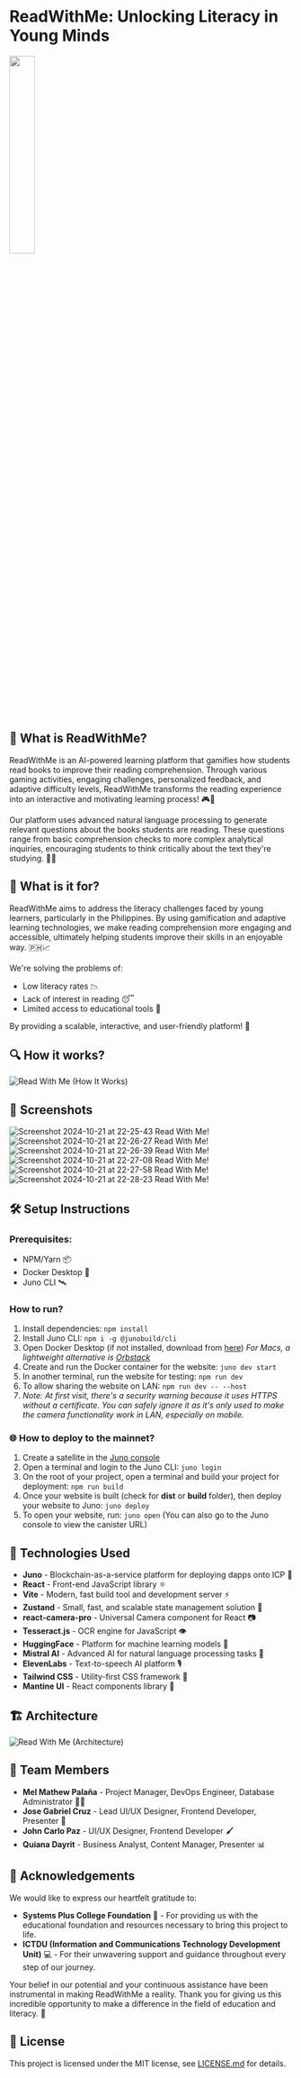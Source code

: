 # ReadWithMe: Unlocking Literacy in Young Minds

<img src="https://github.com/user-attachments/assets/8fd19665-9000-40db-a40f-787b2509d90a" width="30%"/><br>

## 🌟 What is ReadWithMe?

ReadWithMe is an AI-powered learning platform that gamifies how students read books to improve their reading comprehension. Through various gaming activities, engaging challenges, personalized feedback, and adaptive difficulty levels, ReadWithMe transforms the reading experience into an interactive and motivating learning process! 🎮📖

Our platform uses advanced natural language processing to generate relevant questions about the books students are reading. These questions range from basic comprehension checks to more complex analytical inquiries, encouraging students to think critically about the text they're studying. 🤔💡

## 🎯 What is it for?

ReadWithMe aims to address the literacy challenges faced by young learners, particularly in the Philippines. By using gamification and adaptive learning technologies, we make reading comprehension more engaging and accessible, ultimately helping students improve their skills in an enjoyable way. 🇵🇭📈

We're solving the problems of:
- Low literacy rates 📉
- Lack of interest in reading 😴
- Limited access to educational tools 🚫

By providing a scalable, interactive, and user-friendly platform! 🚀

## 🔍 How it works?

![Read With Me (How It Works)](https://github.com/user-attachments/assets/6af65eb4-78e3-4450-9477-9d785a0e2123)

## 📸 Screenshots

![Screenshot 2024-10-21 at 22-25-43 Read With Me!](https://github.com/user-attachments/assets/656edc34-643a-42b3-9069-d4955281d1bc)
![Screenshot 2024-10-21 at 22-26-27 Read With Me!](https://github.com/user-attachments/assets/878a21ea-3319-46d4-8169-8a3d8b225b52)
![Screenshot 2024-10-21 at 22-26-39 Read With Me!](https://github.com/user-attachments/assets/f302a1ea-e8b5-4842-9778-ecb8c18b0da1)
![Screenshot 2024-10-21 at 22-27-08 Read With Me!](https://github.com/user-attachments/assets/9eab6550-fe46-4b1f-aa59-66018eacd138)
![Screenshot 2024-10-21 at 22-27-58 Read With Me!](https://github.com/user-attachments/assets/1dc116e1-cd7d-427e-95f8-37f0a71834e5)
![Screenshot 2024-10-21 at 22-28-23 Read With Me!](https://github.com/user-attachments/assets/b0e4207b-72c3-4a5d-8a81-eece7cb607e3)


## 🛠️ Setup Instructions

### Prerequisites:
- NPM/Yarn 📦
- Docker Desktop 🐳
- Juno CLI 🛰️

### How to run?

1. Install dependencies: `npm install`
2. Install Juno CLI: `npm i -g @junobuild/cli`
3. Open Docker Desktop (if not installed, download from [here](https://www.docker.com/products/docker-desktop/)) 
   *For Macs, a lightweight alternative is [Orbstack](https://orbstack.dev/)*
4. Create and run the Docker container for the website: `juno dev start`
5. In another terminal, run the website for testing: `npm run dev`
6. To allow sharing the website on LAN: `npm run dev -- --host`
7. *Note: At first visit, there's a security warning because it uses HTTPS without a certificate. You can safely ignore it as it's only used to make the camera functionality work in LAN, especially on mobile.*

### 🌐 How to deploy to the mainnet?

1. Create a satellite in the [Juno console](https://console.juno.build/)
2. Open a terminal and login to the Juno CLI: `juno login`
3. On the root of your project, open a terminal and build your project for deployment: `npm run build`
4. Once your website is built (check for **dist** or **build** folder), then deploy your website to Juno: `juno deploy`
5. To open your website, run: `juno open` (You can also go to the Juno console to view the canister URL)

## 🚀 Technologies Used

- **Juno** - Blockchain-as-a-service platform for deploying dapps onto ICP 🧊
- **React** - Front-end JavaScript library ⚛️
- **Vite** - Modern, fast build tool and development server ⚡
- **Zustand** - Small, fast, and scalable state management solution 🐻
- **react-camera-pro** - Universal Camera component for React 📷
- **Tesseract.js** - OCR engine for JavaScript 👁️
- **HuggingFace** - Platform for machine learning models 🤗
- **Mistral AI** - Advanced AI for natural language processing tasks 🧠
- **ElevenLabs** - Text-to-speech AI platform 🎙️
- **Tailwind CSS** - Utility-first CSS framework 🌈
- **Mantine UI** - React components library 🧱

## 🏗️ Architecture

![Read With Me (Architecture)](https://github.com/user-attachments/assets/d34211ea-e1fc-412f-ab34-73ff251a65a4)

## 👥 Team Members

- **Mel Mathew Palaña** - Project Manager, DevOps Engineer, Database Administrator 👨‍💻
- **Jose Gabriel Cruz** - Lead UI/UX Designer, Frontend Developer, Presenter 🎨
- **John Carlo Paz** - UI/UX Designer, Frontend Developer 🖌️
- **Quiana Dayrit** - Business Analyst, Content Manager, Presenter 📊

## 🙏 Acknowledgements

We would like to express our heartfelt gratitude to:

- **Systems Plus College Foundation** 🏫 - For providing us with the educational foundation and resources necessary to bring this project to life.
- **ICTDU (Information and Communications Technology Development Unit)** 💻 - For their unwavering support and guidance throughout every step of our journey.

Your belief in our potential and your continuous assistance have been instrumental in making ReadWithMe a reality. Thank you for giving us this incredible opportunity to make a difference in the field of education and literacy. 🌟

## 📜 License

This project is licensed under the MIT license, see [LICENSE.md](https://github.com/ictdu-dragons-t1/read-with-me/blob/main/LICENSE) for details.

